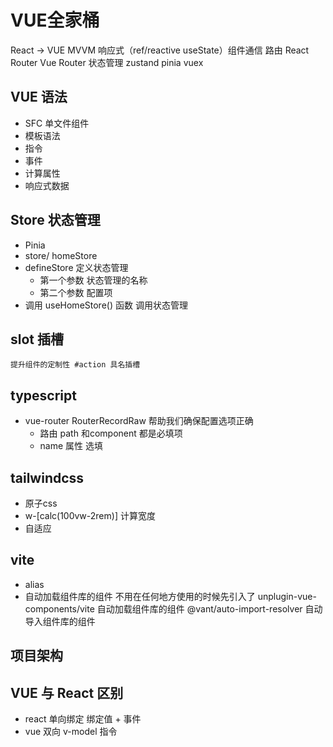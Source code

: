# VUE全家桶

React  ->    VUE  MVVM 响应式（ref/reactive useState）组件通信
路由 React Router  Vue Router
状态管理 zustand pinia vuex

## VUE 语法
- SFC 单文件组件
- 模板语法
- 指令
- 事件
- 计算属性
- 响应式数据

## Store 状态管理
- Pinia 
- store/
  homeStore
- defineStore 定义状态管理
  - 第一个参数 状态管理的名称
  - 第二个参数 配置项
- 调用 useHomeStore() 函数 调用状态管理

## slot 插槽
    提升组件的定制性 #action 具名插槽

## typescript 
- vue-router RouterRecordRaw 帮助我们确保配置选项正确
  - 路由 path 和component 都是必填项
  - name 属性 选填

## tailwindcss 
- 原子css
- w-[calc(100vw-2rem)] 计算宽度
- 自适应

## vite
- alias
- 自动加载组件库的组件
   不用在任何地方使用的时候先引入了
  unplugin-vue-components/vite 自动加载组件库的组件
  @vant/auto-import-resolver 自动导入组件库的组件

## 项目架构


## VUE 与 React 区别
- react 单向绑定 绑定值 + 事件
- vue 双向 v-model 指令
